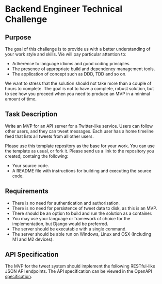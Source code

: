 # Backend Engineer Technical Challenge

## Purpose

The goal of this challenge is to provide us with a better understanding of your work style and skills. We will pay particular attention to:

- Adherence to language idioms and good coding principles.
- The presence of appropriate build and dependency management tools.
- The application of concept such as DDD, TDD and so on.

We want to stress that the solution should not take more than a couple of hours to complete. The goal is not to have a complete, robust solution, but to see how you proceed when you need to produce an MVP in a minimal amount of time. 

## Task Description

Write an MVP for an API server for a Twitter-like service. Users can follow other users, and they can tweet messages. Each user has a home timeline feed that lists all tweets from all other users.

Please use this template repository as the base for your work. You can use the template as usual, or fork it. Please send us a link to the repository you created, containg the following:

- Your source code.
- A README file with instructions for building and executing the source code. 

## Requirements

- There is no need for authentication and authorisation.
- There is no need for persistence of tweet data to disk, as this is an MVP.
- There should be an option to build and run the solution as a container.
- You may use your language or framework of choice for the implementation, but Django would be preferred.
- The server should be executable with a single command.
- The server should be able run on Windows, Linux and OSX (Including M1 and M2 devices). 

## API Specification

The MVP for the tweet system should implement the following RESTful-like JSON API endpoints. The API specification can be viewed in the OpenAPI [specification](tweetlike.yml).

